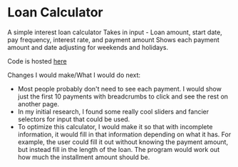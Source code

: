 # Loan Calculator
 A simple interest loan calculator
Takes in input - Loan amount, start date, pay frequency, interest rate, and payment amount
Shows each payment amount and date adjusting for weekends and holidays.

Code is hosted [here](https://barnettcoding.github.io/Loan-Calculator/)

Changes I would make/What I would do next:
- Most people probably don't need to see each payment. I would show just the first 10 payments with breadcrumbs to click and see the rest on another page.
- In my initial research, I found some really cool sliders and fancier selectors for input that could be used.
- To optimize this calculator, I would make it so that with incomplete information, it would fill in that information depending on what it has. For example, the user could fill it out without knowing the payment amount, but instead fill in the length of the loan. The program would work out how much the installment amount should be.
